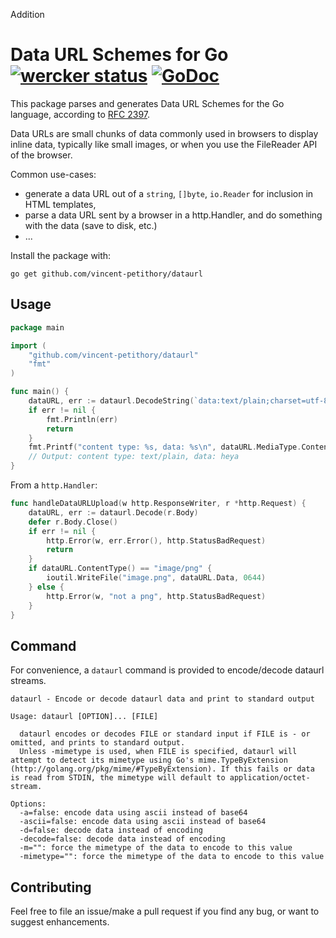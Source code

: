 Addition

# Data URL Schemes for Go [![wercker status](https://app.wercker.com/status/6f9a2e144dfcc59e862c52459b452928/s "wercker status")](https://app.wercker.com/project/bykey/6f9a2e144dfcc59e862c52459b452928) [![GoDoc](https://godoc.org/github.com/vincent-petithory/dataurl?status.png)](https://godoc.org/github.com/vincent-petithory/dataurl)

This package parses and generates Data URL Schemes for the Go language, according to [RFC 2397](http://tools.ietf.org/html/rfc2397).

Data URLs are small chunks of data commonly used in browsers to display inline data,
typically like small images, or when you use the FileReader API of the browser.

Common use-cases:

 * generate a data URL out of a `string`, `[]byte`, `io.Reader` for inclusion in HTML templates,
 * parse a data URL sent by a browser in a http.Handler, and do something with the data (save to disk, etc.)
 * ...

Install the package with:
~~~
go get github.com/vincent-petithory/dataurl
~~~

## Usage

~~~ go
package main

import (
	"github.com/vincent-petithory/dataurl"
	"fmt"
)

func main() {
	dataURL, err := dataurl.DecodeString(`data:text/plain;charset=utf-8;base64,aGV5YQ==`)
	if err != nil {
		fmt.Println(err)
		return
	}
	fmt.Printf("content type: %s, data: %s\n", dataURL.MediaType.ContentType(), string(dataURL.Data))
	// Output: content type: text/plain, data: heya
}
~~~

From a `http.Handler`:

~~~ go
func handleDataURLUpload(w http.ResponseWriter, r *http.Request) {
	dataURL, err := dataurl.Decode(r.Body)
	defer r.Body.Close()
	if err != nil {
		http.Error(w, err.Error(), http.StatusBadRequest)
		return
	}
	if dataURL.ContentType() == "image/png" {
		ioutil.WriteFile("image.png", dataURL.Data, 0644)
	} else {
		http.Error(w, "not a png", http.StatusBadRequest)
	}
}
~~~

## Command

For convenience, a `dataurl` command is provided to encode/decode dataurl streams.

~~~
dataurl - Encode or decode dataurl data and print to standard output

Usage: dataurl [OPTION]... [FILE]

  dataurl encodes or decodes FILE or standard input if FILE is - or omitted, and prints to standard output.
  Unless -mimetype is used, when FILE is specified, dataurl will attempt to detect its mimetype using Go's mime.TypeByExtension (http://golang.org/pkg/mime/#TypeByExtension). If this fails or data is read from STDIN, the mimetype will default to application/octet-stream.

Options:
  -a=false: encode data using ascii instead of base64
  -ascii=false: encode data using ascii instead of base64
  -d=false: decode data instead of encoding
  -decode=false: decode data instead of encoding
  -m="": force the mimetype of the data to encode to this value
  -mimetype="": force the mimetype of the data to encode to this value
~~~

## Contributing

Feel free to file an issue/make a pull request if you find any bug, or want to suggest enhancements.
